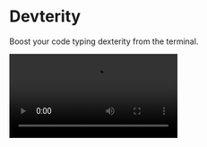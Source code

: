 # Devterity

Boost your code typing dexterity from the terminal.

<video src="docs/devtype-demo.mp4" controls title="Title"></video>

